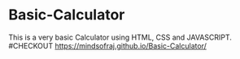 # Basic-Calculator
This is a very basic Calculator using HTML, CSS and JAVASCRIPT.
#CHECKOUT
https://mindsofraj.github.io/Basic-Calculator/
